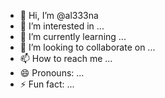 - 👋 Hi, I’m @al333na
- 👀 I’m interested in ...
- 🌱 I’m currently learning ...
- 💞️ I’m looking to collaborate on ...
- 📫 How to reach me ...
- 😄 Pronouns: ...
- ⚡ Fun fact: ...

<!---
al333na/al333na is a ✨ special ✨ repository because its `README.md` (this file) appears on your GitHub profile.
You can click the Preview link to take a look at your changes.
--->
